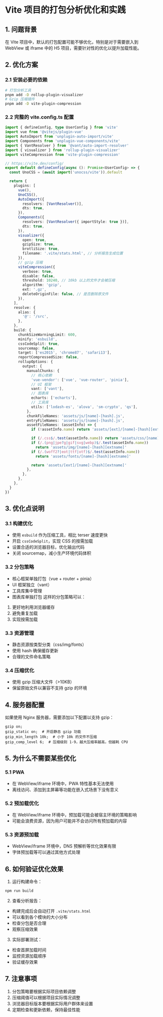 # Vite 项目的打包分析优化和实践

## 1. 问题背景

在 Vite 项目中，默认的打包配置可能不够优化，特别是对于需要嵌入到 WebView 或 iframe 中的 H5 项目，需要针对性的优化以提升加载性能。

## 2. 优化方案

### 2.1 安装必要的依赖

```bash
# 打包分析工具
pnpm add -D rollup-plugin-visualizer
# Gzip 压缩插件
pnpm add -D vite-plugin-compression
```

### 2.2 完整的 vite.config.ts 配置

```typescript
import { defineConfig, type UserConfig } from 'vite'
import vue from '@vitejs/plugin-vue'
import AutoImport from 'unplugin-auto-import/vite'
import Components from 'unplugin-vue-components/vite'
import { VantResolver } from '@vant/auto-import-resolver'
import { visualizer } from 'rollup-plugin-visualizer'
import viteCompression from 'vite-plugin-compression'

// https://vite.dev/config/
export default defineConfig(async (): Promise<UserConfig> => {
  const UnoCSS = (await import('unocss/vite')).default

  return {
    plugins: [
      vue(),
      UnoCSS(),
      AutoImport({
        resolvers: [VantResolver()],
        dts: true,
      }),
      Components({
        resolvers: [VantResolver({ importStyle: true })],
        dts: true,
      }),
      visualizer({
        open: true,
        gzipSize: true,
        brotliSize: true,
        filename: '.vite/stats.html', // 分析报告生成位置
      }),
      // gzip 压缩
      viteCompression({
        verbose: true,
        disable: false,
        threshold: 10240, // 10kb 以上的文件才会被压缩
        algorithm: 'gzip',
        ext: '.gz',
        deleteOriginFile: false, // 是否删除原文件
      }),
    ],
    resolve: {
      alias: {
        '@': '/src',
      },
    },
    build: {
      chunkSizeWarningLimit: 600,
      minify: 'esbuild',
      cssCodeSplit: true,
      sourcemap: false,
      target: ['es2015', 'chrome87', 'safari13'],
      reportCompressedSize: false,
      rollupOptions: {
        output: {
          manualChunks: {
            // 核心依赖
            'vue-vendor': ['vue', 'vue-router', 'pinia'],
            // UI 框架
            vant: ['vant'],
            // 图表库
            echarts: ['echarts'],
            // 工具库
            utils: ['lodash-es', 'alova', 'sm-crypto', 'qs'],
          },
          chunkFileNames: 'assets/js/[name]-[hash].js',
          entryFileNames: 'assets/js/[name]-[hash].js',
          assetFileNames: (assetInfo) => {
            if (!assetInfo.name) return 'assets/[ext]/[name]-[hash][extname]'

            if (/.css$/.test(assetInfo.name)) return 'assets/css/[name]-[hash][extname]'
            if (/.(png|jpe?g|gif|svg|webp)$/.test(assetInfo.name))
              return 'assets/img/[name]-[hash][extname]'
            if (/.(woff2?|eot|ttf|otf)$/.test(assetInfo.name))
              return 'assets/fonts/[name]-[hash][extname]'

            return 'assets/[ext]/[name]-[hash][extname]'
          },
        },
      },
    },
  }
})
```

## 3. 优化点说明

### 3.1 构建优化

- 使用 `esbuild` 作为压缩工具，相比 terser 速度更快
- 开启 `cssCodeSplit`，实现 CSS 的按需加载
- 设置合适的浏览器目标，优化输出代码
- 关闭 sourcemap，减小生产环境代码体积

### 3.2 分包策略

- 核心框架单独打包（vue + router + pinia）
- UI 框架独立（vant）
- 工具库集中管理
- 图表库单独打包
  这样的分包策略可以：

1. 更好地利用浏览器缓存
2. 避免重复加载
3. 实现按需加载

### 3.3 资源管理

- 静态资源按类型分类（css/img/fonts）
- 使用 hash 确保缓存更新
- 合理的文件命名策略

### 3.4 压缩优化

- 使用 gzip 压缩大文件（>10KB）
- 保留原始文件以兼容不支持 gzip 的环境

## 4. 服务器配置

如果使用 Nginx 服务器，需要添加以下配置以支持 gzip：

```nginx
gzip on;
gzip_static on;  # 开启静态 gzip 功能
gzip_min_length 10k;  # 小于 10k 的文件不压缩
gzip_comp_level 6;  # 压缩级别 1-9，越大压缩率越高，但越耗 CPU
```

## 5. 为什么不需要某些优化

### 5.1 PWA

- 在 WebView/iframe 环境中，PWA 特性基本无法使用
- 离线访问、添加到主屏幕等功能在嵌入式场景下没有意义

### 5.2 预加载优化

- 在 WebView/iframe 环境中，预加载可能会被宿主环境的策略影响
- 可能会浪费资源，因为用户可能并不会访问所有预加载的内容

### 5.3 资源预加载

- WebView/iframe 环境中，DNS 预解析等优化效果有限
- 字体预加载等可以通过其他方式处理

## 6. 如何验证优化效果

1. 运行构建命令：

```bash
npm run build
```

2. 查看分析报告：

- 构建完成后会自动打开 `.vite/stats.html`
- 可以看到各个模块的大小分布
- 检查分包是否合理
- 观察压缩效果

3. 实际部署测试：

- 检查首屏加载时间
- 监控资源加载顺序
- 验证缓存效果

## 7. 注意事项

1. 分包策略要根据实际项目依赖调整
2. 压缩阈值可以根据项目实际情况调整
3. 浏览器目标版本要根据实际用户群体来设置
4. 定期检查和更新依赖，保持最佳性能
